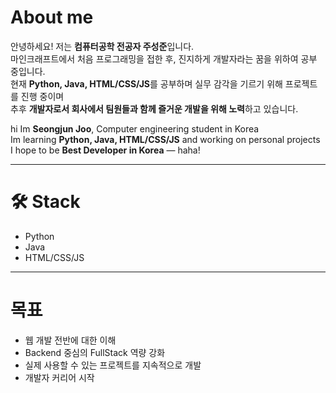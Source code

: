 # About me

안녕하세요! 저는 **컴퓨터공학 전공자 주성준**입니다.  
마인크래프트에서 처음 프로그래밍을 접한 후, 진지하게 개발자라는 꿈을 위하여 공부 중입니다.  
현재 **Python, Java, HTML/CSS/JS**를 공부하며 실무 감각을 기르기 위해 프로젝트를 진행 중이며  
추후 **개발자로서 회사에서 팀원들과 함께 즐거운 개발을 위해 노력**하고 있습니다.

hi Im **Seongjun Joo**, Computer engineering student in Korea  
Im learning **Python, Java, HTML/CSS/JS** and working on personal projects  
I hope to be **Best Developer in Korea** — haha!

---

# 🛠 Stack

- Python
- Java
- HTML/CSS/JS

---

# 목표

- 웹 개발 전반에 대한 이해
- Backend 중심의 FullStack 역량 강화
- 실제 사용할 수 있는 프로젝트를 지속적으로 개발
- 개발자 커리어 시작
